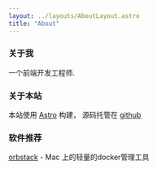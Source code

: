 ```yaml
---
layout: ../layouts/AboutLayout.astro
title: "About"
---
```


<h3>关于我</h3>
	<p>
		一个前端开发工程师.
	</p>
	<h3>关于本站</h3>
	<p>
		本站使用 <a href="https://astro.build">Astro</a> 构建，
		源码托管在 <a href="https://yaocoding007.github.io/">github</a>
	</p>
	<h3>软件推荐</h3>
	<p>
		<a href="https://orbstack.dev/">orbstack</a> - Mac 上的轻量的docker管理工具
	</p>

